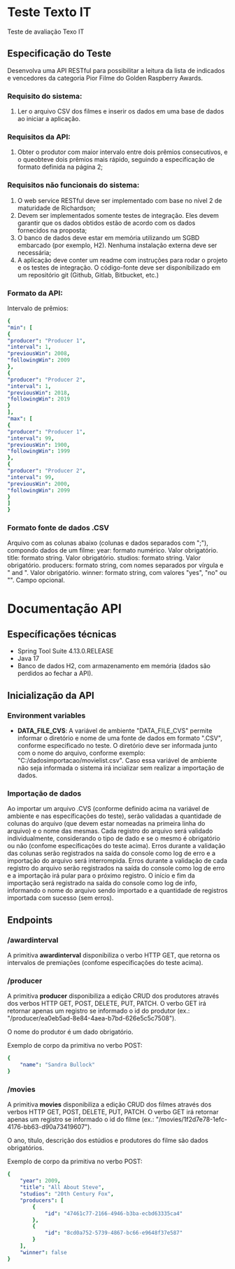 # Teste Texto IT

Teste de avaliação Texo IT

## Especificação do Teste

Desenvolva uma API RESTful para possibilitar a leitura da lista de indicados e vencedores da categoria Pior Filme do Golden Raspberry Awards.

### Requisito do sistema:

1. Ler o arquivo CSV dos filmes e inserir os dados em uma base de dados ao iniciar a aplicação.

### Requisitos da API:

1. Obter o produtor com maior intervalo entre dois prêmios consecutivos, e o queobteve dois prêmios mais rápido, seguindo a especificação de formato definida na página 2;

### Requisitos não funcionais do sistema:
1. O web service RESTful deve ser implementado com base no nível 2 de maturidade de Richardson;
2. Devem ser implementados somente testes de integração. Eles devem garantir que os dados obtidos estão de acordo com os dados fornecidos na proposta;
3. O banco de dados deve estar em memória utilizando um SGBD embarcado (por exemplo, H2). Nenhuma instalação externa deve ser necessária;
4. A aplicação deve conter um readme com instruções para rodar o projeto e os testes de integração. O código-fonte deve ser disponibilizado em um repositório git (Github, Gitlab, Bitbucket, etc.)

### Formato da API:

Intervalo de prêmios: 
```yaml
{
"min": [
{
"producer": "Producer 1",
"interval": 1,
"previousWin": 2008,
"followingWin": 2009
},
{
"producer": "Producer 2",
"interval": 1,
"previousWin": 2018,
"followingWin": 2019
}
],
"max": [
{
"producer": "Producer 1",
"interval": 99,
"previousWin": 1900,
"followingWin": 1999
},
{
"producer": "Producer 2",
"interval": 99,
"previousWin": 2000,
"followingWin": 2099
}
]
}
```

### Formato fonte de dados .CSV

Arquivo com as colunas abaixo (colunas e dados separados com ";"), compondo dados de um filme:
year: formato numérico. Valor obrigatório.
title: formato string. Valor obrigatório.
studios: formato string. Valor obrigatório.
producers: formato string, com nomes separados por vírgula e " and ". Valor obrigatório.
winner: formato string, com valores "yes", "no" ou "". Campo opcional.

# Documentação API
 
## Específicações técnicas


* Spring Tool Suite 4.13.0.RELEASE 
* Java 17
* Banco de dados H2, com armazenamento em memória (dados são perdidos ao fechar a API).

## Inicialização da API

### Environment variables

* **DATA_FILE_CVS**: A variável de ambiente "DATA_FILE_CVS" permite informar o diretório e nome de uma fonte de dados em formato ".CSV", conforme especificado no teste. O diretório deve ser informada junto com o nome do arquivo, conforme exemplo: "C:/dadosimportacao/movielist.csv". Caso essa variável de ambiente não seja informada o sistema irá incializar sem realizar a importação de dados.

### Importação de dados

Ao importar um arquivo .CVS (conforme definido  acima na variável de ambiente e nas específicações do teste), serão validadas a quantidade de colunas do arquivo (que devem estar nomeadas na primeira linha do arquivo) e o nome das mesmas. Cada registro do arquivo será validado individualmente, considerando o tipo de dado e se o mesmo é obrigatório ou não (confome específicações do teste acima).
Erros durante a validação das colunas serão registrados na saída do console como log de erro e a importação do arquivo será interrompida.
Erros durante a validação de cada registro do arquivo serão registrados na saída do console como log de erro e a importação irá pular para o próximo registro.
O início e fim da importação será registrado na saída do console como log de info, informando o nome do arquivo sendo importado e a quantidade de registros importada com sucesso (sem erros).

## Endpoints

### /awardinterval

A primitiva **awardinterval** disponibiliza o verbo HTTP GET, que retorna os intervalos de premiações (confome específicações do teste acima).

### /producer

A primitiva **producer** disponibiliza a edição CRUD dos produtores através dos verbos HTTP GET, POST, DELETE, PUT, PATCH. O verbo GET irá retornar apenas um registro se informado o id do produtor (ex.: "/producer/ea0eb5ad-8e84-4aea-b7bd-626e5c5c7508").

O nome do produtor é um dado obrigatório.

Exemplo de corpo da primitiva no verbo POST:
```yaml
{
    "name": "Sandra Bullock"
}
```

### /movies

A primitiva **movies** disponibiliza a edição CRUD dos filmes através dos verbos HTTP GET, POST, DELETE, PUT, PATCH. O verbo GET irá retornar apenas um registro se informado o id do filme (ex.: "/movies/1f2d7e78-1efc-4176-bb63-d90a73419607").

O ano, título, descrição dos estúdios e produtores do filme são dados obrigatórios.


Exemplo de corpo da primitiva no verbo POST:
```yaml
{
    "year": 2009,
    "title": "All About Steve",
    "studios": "20th Century Fox",
    "producers": [
        {
            "id": "47461c77-2166-4946-b3ba-ecbd63335ca4"
        },
        {
            "id": "8cd0a752-5739-4867-bc66-e9648f37e587"
        }
    ],
    "winner": false
}
```